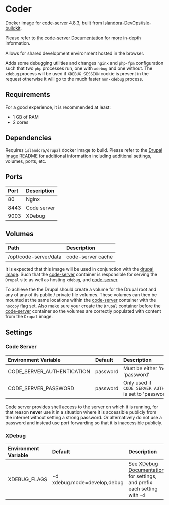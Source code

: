 # Coder

Docker image for [code-server] 4.8.3, built from [Islandora-DevOps/isle-buildkit](https://github.com/Islandora-DevOps/isle-buildkit/).

Please refer to the [code-server Documentation] for more in-depth information.

Allows for shared development environment hosted in the browser.

Adds some debugging utilities and changes `nginx` and `php-fpm` configuration
such that two `php` processes run, one with `xdebug` and one without. The
`xdebug` process will be used if `XDEBUG_SESSION` cookie is present in the
request otherwise it will go to the much faster `non-xdebug` process.

## Requirements

For a good experience, it is recommended at least:

- 1 GB of RAM
- 2 cores

## Dependencies

Requires `islandora/drupal` docker image to build. Please refer to the
[Drupal Image README](../drupal/README.md) for additional information including
additional settings, volumes, ports, etc.

## Ports

| Port | Description |
| :--- | :---------- |
| 80   | Nginx       |
| 8443 | Code server |
| 9003 | XDebug      |

## Volumes

| Path                  | Description       |
| :-------------------- | :---------------- |
| /opt/code-server/data | code-server cache |

It is expected that this image will be used in conjunction with the
[drupal image]. Such that the [code-server] container is responsible for serving
the `Drupal` site as well as hosting `xdebug`, and [code-server].

To achieve the the Drupal should create a volume for the Drupal root and any of
any of its public / private file volumes. These volumes can then be mounted at
the same locations within the [code-server] container with the `nocopy` flag
set. Also make sure your create the `Drupal` container before the [code-server]
container so the volumes are correctly populated with content from the `Drupal`
image.

## Settings

### Code Server

| Environment Variable       | Default  | Description                                                    |
| :------------------------- | :------- | :------------------------------------------------------------- |
| CODE_SERVER_AUTHENTICATION | password | Must be either 'none' or 'password'                            |
| CODE_SERVER_PASSWORD       | password | Only used if `CODE_SERVER_AUTHENTICATION` is set to 'password' |

Code server provides shell access to the server on which it is running, for that
reason **never** use it in a situation where it is accessible publicly from the
internet without setting a strong password. Or alternatively do not use a
password and instead use port forwarding so that it is inaccessible publicly.

### XDebug

| Environment Variable | Default                      | Description                                                                |
| :------------------- | :--------------------------- | :------------------------------------------------------------------------- |
| XDEBUG_FLAGS         | -d xdebug.mode=develop,debug | See [XDebug Documentation] for settings, and prefix each setting with `-d` |

[drupal image]: ../drupal/README.md
[code-server]: https://github.com/cdr/code-server
[code-server Documentation]: https://github.com/cdr/code-server
[XDebug Documentation]: https://xdebug.org/docs/all_settings
